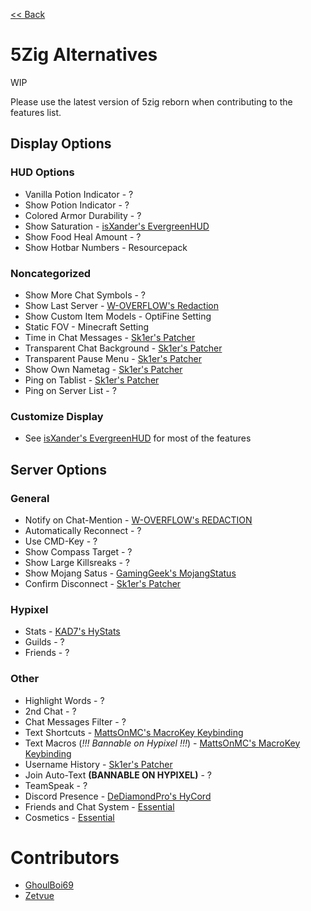 [<< Back](README.md)

# 5Zig Alternatives

WIP

Please use the latest version of 5zig reborn when contributing to the features list.

## Display Options

### HUD Options

- Vanilla Potion Indicator - ?
- Show Potion Indicator - ?
- Colored Armor Durability - ?
- Show Saturation - [isXander's EvergreenHUD](https://modrinth.com/mod/evergreenhud/versions)
- Show Food Heal Amount - ?
- Show Hotbar Numbers - Resourcepack

### Noncategorized

- Show More Chat Symbols - ?
- Show Last Server - [W-OVERFLOW's Redaction](https://github.com/W-OVERFLOW/REDACTION/releases/latest)
- Show Custom Item Models - OptiFine Setting
- Static FOV - Minecraft Setting
- Time in Chat Messages - [Sk1er's Patcher](https://sk1er.club/mods/patcher)
- Transparent Chat Background - [Sk1er's Patcher](https://sk1er.club/mods/patcher)
- Transparent Pause Menu - [Sk1er's Patcher](https://sk1er.club/mods/patcher)
- Show Own Nametag - [Sk1er's Patcher](https://sk1er.club/mods/patcher)
- Ping on Tablist - [Sk1er's Patcher](https://sk1er.club/mods/patcher)
- Ping on Server List - ?

### Customize Display

- See [isXander's EvergreenHUD](https://modrinth.com/mod/evergreenhud/versions) for most of the features

## Server Options

### General

- Notify on Chat-Mention - [W-OVERFLOW's REDACTION](https://github.com/W-OVERFLOW/REDACTION/releases/latest)
- Automatically Reconnect - ?
- Use CMD-Key - ?
- Show Compass Target - ?
- Show Large Killsreaks - ?
- Show Mojang Satus - [GamingGeek's MojangStatus](https://github.com/GamingGeek/MojangStatus/releases/latest)
 - Confirm Disconnect - [Sk1er's Patcher](https://sk1er.club/mods/patcher)

### Hypixel

- Stats - [KAD7's HyStats](https://download2274.mediafire.com/5o9in79dryzg/so4sw1wn8aso68i/HyStats-v4.1_1.8.9.jar)
- Guilds - ?
- Friends - ?

### Other

- Highlight Words - ?
- 2nd Chat - ?
- Chat Messages Filter - ?
- Text Shortcuts - [MattsOnMC's MacroKey Keybinding](https://www.curseforge.com/minecraft/mc-mods/macrokey-keybinding/files/all?filter-game-version=2020709689%3A5806)
- Text Macros (*!!! Bannable on Hypixel !!!*) - [MattsOnMC's MacroKey Keybinding](https://www.curseforge.com/minecraft/mc-mods/macrokey-keybinding/files/all?filter-game-version=2020709689%3A5806)
- Username History - [Sk1er's Patcher](https://sk1er.club/mods/patcher)
- Join Auto-Text **(BANNABLE ON HYPIXEL)** - ?
- TeamSpeak - ?
- Discord Presence - [DeDiamondPro's HyCord](https://github.com/DeDiamondPro/HyCord/releases/latest)
- Friends and Chat System - [Essential](https://essential.gg)
- Cosmetics - [Essential](https://essential.gg)

# Contributors

- [GhoulBoi69](https://github.com/GhoulBoii)
- [Zetvue](https://zetvue.carrd.co)
